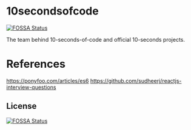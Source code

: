 # 10secondsofcode
[![FOSSA Status](https://app.fossa.io/api/projects/git%2Bgithub.com%2F10secondsofcode%2F10secondsofcode.svg?type=shield)](https://app.fossa.io/projects/git%2Bgithub.com%2F10secondsofcode%2F10secondsofcode?ref=badge_shield)

The team behind 10-seconds-of-code and official 10-seconds projects.

# References

https://ponyfoo.com/articles/es6
https://github.com/sudheerj/reactjs-interview-questions


## License
[![FOSSA Status](https://app.fossa.io/api/projects/git%2Bgithub.com%2F10secondsofcode%2F10secondsofcode.svg?type=large)](https://app.fossa.io/projects/git%2Bgithub.com%2F10secondsofcode%2F10secondsofcode?ref=badge_large)